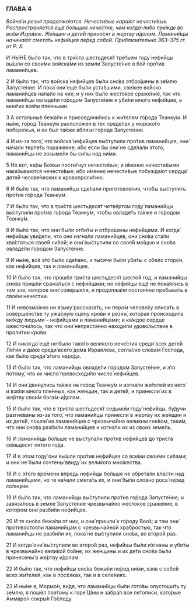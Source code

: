 ### ГЛАВА́ 4

_Война́ и резня́ продолжа́ются. Нечести́вые кара́ют нечести́вых. Распространя́ется ещё бо́льшее нече́стие, чем когда́-ли́бо пре́жде во всём Изра́иле. Же́нщин и дете́й прино́сят в же́ртву и́долам. Ламани́йцы начина́ют смета́ть нефи́йцев пе́ред собо́й. Приблизи́тельно 363–375 гг. от Р. Х._

И НЫ́НЕ бы́ло так, что в три́ста шестьдеся́т тре́тьем году́ нефи́йцы вы́шли со свои́ми войска́ми из земли́ Запусте́ние в бой про́тив ламани́йцев.

2 И бы́ло так, что войска́ нефи́йцев бы́ли сно́ва отбро́шены в зе́млю Запусте́ние. И пока́ они́ ещё бы́ли уста́вшими, све́жее во́йско ламани́йцев напа́ло на них; и у них бы́ло жесто́кое сраже́ние, так что ламани́йцы овладе́ли го́родом Запусте́ние и уби́ли мно́го нефи́йцев, а мно́гих взя́ли пле́нными.

3 А остальны́е бежа́ли и присоедини́лись к жи́телям го́рода Теанку́м. И ны́не, го́род Теанку́м располо́жен в тех преде́лах у морско́го побере́жья, и он был та́кже вблизи́ го́рода Запусте́ние.

4 И из-за того́, что войска́ нефи́йцев вы́ступили про́тив ламани́йцев, они́ на́чали терпе́ть пораже́ние; и́бо е́сли бы они́ не сде́лали э́того, ламани́йцы не возыме́ли бы си́лы над ни́ми.

5 Но вот, ка́ры Бо́жьи пости́гнут нечести́вых; и и́менно нечести́выми нака́зываются нечести́вые; и́бо и́менно нечести́вые побужда́ют сердца́ дете́й челове́ческих к кровопроли́тию.

6 И бы́ло так, что ламани́йцы сде́лали приготовле́ния, что́бы вы́ступить про́тив го́рода Теанку́м.

7 И бы́ло так, что в три́ста шестьдеся́т четвёртом году́ ламани́йцы вы́ступили про́тив го́рода Теанку́м, что́бы овладе́ть та́кже и го́родом Теанку́м.

8 И бы́ло так, что они́ бы́ли отби́ты и отбро́шены нефи́йцами. И когда́ нефи́йцы уви́дели, что они́ изгна́ли ламани́йцев, они́ сно́ва ста́ли хва́статься свое́й си́лой; и они́ вы́ступили со свое́й мо́щью и сно́ва овладе́ли го́родом Запусте́ние.

9 И ны́не, всё э́то бы́ло сде́лано, и ты́сячи бы́ли уби́ты с обе́их сторо́н, как нефи́йцев, так и ламани́йцев.

10 И бы́ло так, что прошёл три́ста шестьдеся́т шесто́й год, и ламани́йцы сно́ва пришли́ сража́ться с нефи́йцами; но нефи́йцы ещё не пока́ялись в том зле, кото́рое они́ соверши́ли, и продолжа́ли постоя́нно пребыва́ть в своём нече́стии.

11 И невозмо́жно ни языку́ рассказа́ть, ни перо́м челове́ку описа́ть в соверше́нстве ту ужа́сную сце́ну кро́ви и резни́, кото́рая происходи́ла ме́жду людьми́ – нефи́йцами и ламани́йцами; и ка́ждое се́рдце ожесточи́лось, так что они́ непреста́нно находи́ли удово́льствие в проли́тии кро́ви.

12 И никогда́ ещё не́ было тако́го вели́кого нече́стия среди́ всех дете́й Ле́гия и да́же среди́ всего́ до́ма Изра́илева, согла́сно слова́м Го́спода, как бы́ло среди́ э́того наро́да.

13 И бы́ло так, что ламани́йцы овладе́ли го́родом Запусте́ние, и э́то потому́, что их число́ превосходи́ло число́ нефи́йцев.

14 И они́ дви́нулись та́кже на го́род Теанку́м и изгна́ли жи́телей из него́ и взя́ли мно́го пле́нных, как же́нщин, так и дете́й, и принесли́ их в же́ртву свои́м бога́м-и́долам.

15 И бы́ло так, что в три́ста шестьдеся́т седьмо́м году́ нефи́йцы, бу́дучи разгне́ваны из-за того́, что ламани́йцы принесли́ в же́ртву их же́нщин и их дете́й, пошли́ на ламани́йцев с чрезвыча́йно вели́ким гне́вом, таки́м, что они́ сно́ва разби́ли ламани́йцев и изгна́ли их из свои́х земе́ль.

16 И ламани́йцы бо́льше не выступа́ли про́тив нефи́йцев до три́ста се́мьдесят пя́того го́да.

17 И в э́том году́ они́ вы́шли про́тив нефи́йцев со все́ми свои́ми си́лами; и они́ не́ были сочтены́ ввиду́ их вели́кого мно́жества.

18 И с э́того вре́мени впредь нефи́йцы бо́льше не обрета́ли вла́сти над ламани́йцами, но те на́чали смета́ть их, и они́ бы́ли сло́вно роса́ пе́ред со́лнцем.

19 И бы́ло так, что ламани́йцы вы́ступили про́тив го́рода Запусте́ние; и завяза́лось в земле́ Запусте́ние чрезвыча́йно жесто́кое сраже́ние, в кото́ром они́ разби́ли нефи́йцев.

20 И те сно́ва бежа́ли от них, и они́ пришли́ к го́роду Воо́з; и там они́ противостоя́ли ламани́йцам с чрезвыча́йной хра́бростью, так что ламани́йцы не разби́ли их, пока́ не вы́ступили сно́ва, во второ́й раз.

21 И когда́ они́ вы́ступили во второ́й раз, нефи́йцы бы́ли и́згнаны и уби́ты в чрезвыча́йно вели́кой бо́йне; их же́нщины и их де́ти сно́ва бы́ли принесены́ в же́ртву и́долам.

22 И бы́ло так, что нефи́йцы сно́ва бежа́ли пе́ред ни́ми, взяв с собо́й всех жи́телей, как в посёлках, так и в селе́ниях.

23 И ны́не я, Мормо́н, ви́дя, что ламани́йцы бы́ли гото́вы опустоши́ть ту зе́млю, я пошёл поэ́тому к горе́ Шим и забра́л все ле́тописи, кото́рые Аммаро́н сокры́л Го́споду.

